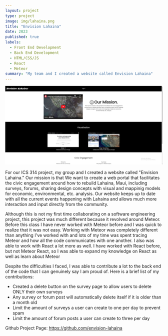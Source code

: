 ```yaml
---
layout: project
type: project
image: img/lahaina.png
title: "Envision Lahaina"
date: 2023
published: true
labels:
  - Front End Development
  - Back End Development
  - HTML/CSS/JS
  - React
  - Meteor
summary: "My team and I created a website called Envision Lahaina"
---
```


<img width=800px class="rounded float-start pe-4" 
     src="../img/home-page.jpg" >
     
For our ICS 314 project, my group and I created a website called "Envision Lahaina." Our mission is that We want to create a web portal that facilitates the civic engagement around how to rebuild Lahaina, Maui, including surveys, forums, sharing design concepts with visual and mappinig models for economic, environmental, etc. analysis. Our website keeps up to date with all the current events happening with Lahaina and allows much more interaction and input directly from the community. 

Although this is not my first time collaborating on a software engineering project, this project was much different because it revolved around Meteor. Before this class I have never worked with Meteor before and I was quick to realize that it was not easy. Working with Meteor was completely different than anything I've worked with and lots of my time was spent tracing Meteor and how all the code communicates with one another. I also was able to work with React a lot more as well. I have worked with React before, but not Meteor React, so I was able to expand my knowledge on React as well as learn about Meteor

Despite the difficulties I faced, I was able to contribute a lot to the back end of the code that I can genuinely say I am proud of. Here is a brief list of my contributions:
- Created a delete button on the survey page to allow users to delete ONLY their own surveys
- Any survey or forum post will automatically delete itself if it is older than a month old
- Limit the amount of surveys a user can create to one per day to prevent spam
- Limit the amount of forum posts a user can create to three per day

Github Project Page: https://github.com/envision-lahaina

